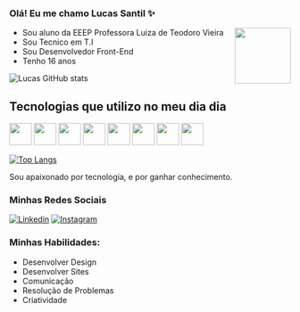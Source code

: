 ### Olá! Eu me chamo Lucas Santil ✨

 <img align="right" style="width: 100px" src="https://media.tenor.com/yml8kcn3l6QAAAAM/ayanokoji.gif" />
 
- Sou aluno da EEEP Professora Luiza de Teodoro Vieira
- Sou Tecnico em T.I
- Sou Desenvolvedor Front-End
- Tenho 16 anos

![Lucas GitHub stats](https://github-readme-stats.vercel.app/api?username=Lucas-byte-python&show_icons=true&theme=cobalt)

## Tecnologias que utilizo no meu dia dia

  <img style="width: 40px" src="https://cdn.jsdelivr.net/gh/devicons/devicon@latest/icons/html5/html5-original.svg" />  <img style="width: 40px" src="https://cdn.jsdelivr.net/gh/devicons/devicon@latest/icons/css3/css3-original.svg" /> <img style="width: 40px" src="https://cdn.jsdelivr.net/gh/devicons/devicon@latest/icons/javascript/javascript-original.svg" /> <img  style="width: 40px" src="https://cdn.jsdelivr.net/gh/devicons/devicon@latest/icons/python/python-original.svg" /> <img style="width: 40px" src="https://cdn.jsdelivr.net/gh/devicons/devicon@latest/icons/java/java-original.svg" /> <img  style="width: 40px" src="https://cdn.jsdelivr.net/gh/devicons/devicon@latest/icons/nodejs/nodejs-original.svg" /> <img  style="width: 40px" src="https://cdn.jsdelivr.net/gh/devicons/devicon@latest/icons/react/react-original.svg" /> <img style="width: 40px" src="https://cdn.jsdelivr.net/gh/devicons/devicon@latest/icons/bootstrap/bootstrap-original.svg" />

[![Top Langs](https://github-readme-stats.vercel.app/api/top-langs/?username=Lucas-byte-python&layout=donut)](https://github.com/Lucas-byte-python/github-readme-stats)

Sou apaixonado por tecnologia, e por ganhar conhecimento.

### Minhas Redes Sociais

[![Linkedin](https://img.shields.io/badge/LinkedIn-0077B5?style=for-the-badge&logo=linkedin&logoColor=white)](https://www.linkedin.com/in/lucas-de-sousa-santil-1ab7ab2b3/)
[![Instagram](https://img.shields.io/badge/Instagram-E4405F?style=for-the-badge&logo=instagram&logoColor=white)]([https://www.linkedin.com/in/lucas-de-sousa-santil-1ab7ab2b3/](https://www.instagram.com/lucas.s_tec.info/))

### Minhas Habilidades:
- Desenvolver Design<br/>
- Desenvolver Sites<br/>
- Comunicação<br/>
- Resolução de Problemas<br/>
- Criatividade<br/>
